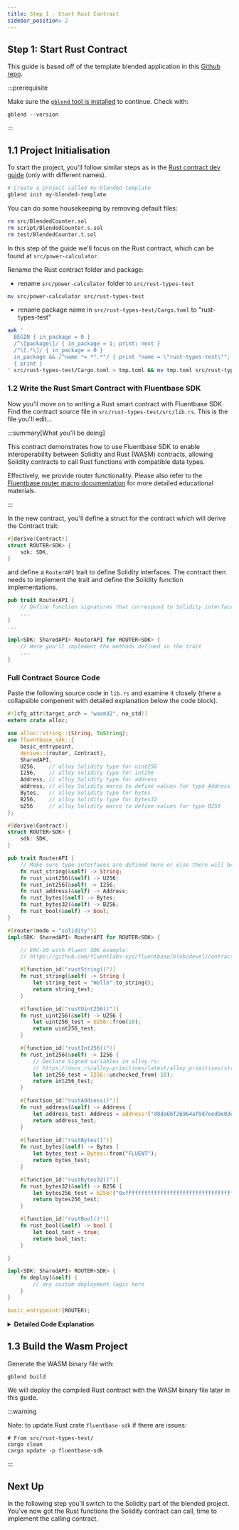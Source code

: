 ```yaml
---
title: Step 1 - Start Rust Contract
sidebar_position: 2
---
```


Step 1: Start Rust Contract
---

This guide is based off of the template blended application in this [Github repo](https://github.com/fluentlabs-xyz/blended-template-foundry-cli).

<!-- Make sure to clone the repo to follow along:

```bash
git clone https://github.com/fluentlabs-xyz/blended-template.git && \
cd blended-template
``` -->

:::prerequisite

Make sure the [`gblend` tool is installed](../../gblend/installation.md) to continue. Check with:

```shell
gblend --version
```

:::

## 1.1 Project Initialisation

To start the project, you'll follow similar steps as in the [Rust contract dev guide](../smart-contracts/rust.mdx#start-a-new-project) (only with different names).

```bash
# Create a project called my-blended-template
gblend init my-blended-template
```

You can do some housekeeping by removing default files:

```bash
rm src/BlendedCounter.sol
rm script/BlendedCounter.s.sol
rm test/BlendedCounter.t.sol
```

In this step of the guide we'll focus on the Rust contract, which can be found at `src/power-calculator`.

Rename the Rust contract folder and package:

- rename `src/power-calculator` folder to `src/rust-types-test`

```bash
mv src/power-calculator src/rust-types-test
```

- rename package name in `src/rust-types-test/Cargo.toml` to "rust-types-test"

```bash
awk '
  BEGIN { in_package = 0 }
  /^\[package\]/ { in_package = 1; print; next }
  /^\[.*\]/ { in_package = 0 }
  in_package && /^name *= *".*"/ { print "name = \"rust-types-test\""; next }
  { print }
' src/rust-types-test/Cargo.toml > tmp.toml && mv tmp.toml src/rust-types-test/Cargo.toml

```

### 1.2 Write the Rust Smart Contract with Fluentbase SDK

Now you'll move on to writing a Rust smart contract with Fluentbase SDK. Find the contract source file in `src/rust-types-test/src/lib.rs`. This is the file you'll edit...

:::summary[What you'll be doing]

This contract demonstrates how to use Fluentbase SDK to enable interoperability between Solidity and Rust (WASM) contracts, allowing Solidity contracts to call Rust functions with compatible data types.

Effectively, we provide router functionality. Please also refer to the [Fluentbase router macro documentation](../../fluentbase-sdk/router.md) for more detailed educational materials.

:::

In the new contract, you'll define a struct for the contract which will derive the Contract trait:
```rust
#[derive(Contract)]
struct ROUTER<SDK> {
    sdk: SDK,
}
```

and define a `RouterAPI` trait to define Solidity interfaces. The contract then needs to implement the trait and define the Solidity function implementations.

```rust
pub trait RouterAPI {
    // Define function signatures that correspond to Solidity interface you'll call from.
    ...
}
...

impl<SDK: SharedAPI> RouterAPI for ROUTER<SDK> {
    // Here you'll implement the methods defined in the trait
    ...
}
```

### Full Contract Source Code

Paste the following source code in `lib.rs` and examine it closely (there a collapsible compenent with detailed explanation below the code block).

```rust
#![cfg_attr(target_arch = "wasm32", no_std)]
extern crate alloc;

use alloc::string::{String, ToString};
use fluentbase_sdk::{
    basic_entrypoint,
    derive::{router, Contract},
    SharedAPI,
    U256,    // alloy Solidity type for uint256
    I256,    // alloy Solidity type for int256
    Address, // alloy Solidity type for address
    address, // alloy Solidity marco to define values for type Address
    Bytes,   // alloy Solidity type for bytes
    B256,    // alloy Solidity type for bytes32
    b256     // alloy Solidity marco to define values for type B256
};

#[derive(Contract)]
struct ROUTER<SDK> {
    sdk: SDK,
}

pub trait RouterAPI {
    // Make sure type interfaces are defined here or else there will be a compiler error.
    fn rust_string(&self) -> String;
    fn rust_uint256(&self) -> U256;
    fn rust_int256(&self) -> I256;
    fn rust_address(&self) -> Address;
    fn rust_bytes(&self) -> Bytes;
    fn rust_bytes32(&self) -> B256;
    fn rust_bool(&self) -> bool;
}

#[router(mode = "solidity")]
impl<SDK: SharedAPI> RouterAPI for ROUTER<SDK> {

    // ERC-20 with Fluent SDK example:
    // https://github.com/fluentlabs-xyz/fluentbase/blob/devel/contracts/examples/erc20/lib.rs

    #[function_id("rustString()")]
    fn rust_string(&self) -> String {
        let string_test = "Hello".to_string();
        return string_test;
    }

    #[function_id("rustUint256()")]
    fn rust_uint256(&self) -> U256 {
        let uint256_test = U256::from(10);
        return uint256_test;
    }

    #[function_id("rustInt256()")]
    fn rust_int256(&self) -> I256 {
        // Declare Signed variables in alloy.rs:
        // https://docs.rs/alloy-primitives/latest/alloy_primitives/struct.Signed.html#method.from_dec_str
        let int256_test = I256::unchecked_from(-10);
        return int256_test;
    }

    #[function_id("rustAddress()")]
    fn rust_address(&self) -> Address {
        let address_test: Address = address!("d8da6bf26964af9d7eed9e03e53415d37aa96045"); // vitalik.eth 0xd8da6bf26964af9d7eed9e03e53415d37aa96045
        return address_test;
    }
    
    #[function_id("rustBytes()")]
    fn rust_bytes(&self) -> Bytes {
        let bytes_test = Bytes::from("FLUENT");
        return bytes_test;
    }

    #[function_id("rustBytes32()")]
    fn rust_bytes32(&self) -> B256 {
        let bytes256_test = b256!("0xffffffffffffffffffffffffffffffffffffffffffffffffffffffffffffffff");
        return bytes256_test;
    }

    #[function_id("rustBool()")]
    fn rust_bool(&self) -> bool {
        let bool_test = true;
        return bool_test;
    }

}

impl<SDK: SharedAPI> ROUTER<SDK> {
    fn deploy(&self) {
        // any custom deployment logic here
    }
}

basic_entrypoint!(ROUTER);
```

<details>

<summary><strong>Detailed Code Explanation</strong></summary>

#### 1. `#![cfg_attr(target_arch = "wasm32", no_std)]`

This line is a compiler directive. It specifies that if the target architecture is `wasm32` (WebAssembly 32-bit), the code should be compiled without the standard library (`no_std`). This is necessary for WebAssembly, which doesn't have a full standard library available.

#### 2. `extern crate alloc;` and `extern crate fluentbase_sdk;`

These lines declare external crates (libraries) that the code depends on.

* `alloc` is a core library that provides heap allocation functionality.
* `fluentbase_sdk` is the SDK provided by Fluent for writing contracts.

#### 3. `use alloc::string::{String, ToString};`

This line imports the `String` and `ToString` types from the `alloc` crate. This is necessary because the standard `std` library, which normally includes these, is not available in `no_std` environments.

#### 4. `use fluentbase_sdk::{ basic_entrypoint, derive::{router, function_id, Contract}, SharedAPI };`

This line imports various items from the `fluentbase_sdk` crate:

* `basic_entrypoint` is a macro for defining the main entry point of the contract.
* `router` and `function_id` are macros for routing function calls and defining function signatures.
* `Contract` Trait enabling contract functionality.
* `SharedAPI` is a trait that abstracts the API shared between different environments.

#### 5. `#[derive(Contract)] struct ROUTER;`

This line defines a struct named `ROUTER` and derives a contract implementation for it. The `ROUTER` struct will implement the logic for our contract.

#### 6. `pub trait RouterAPI { fn greeting(&self) -> String; }`

This defines a trait named `RouterAPI` with a single method `greeting`. This method returns a `String`.

#### 7. `#[router(mode = "solidity")] impl<SDK: SharedAPI> RouterAPI for ROUTER<SDK> { ... }`

This block implements the `RouterAPI` trait for the `ROUTER` struct. The `#[router(mode = "solidity")]` attribute indicates that this implementation is for a Solidity-compatible router.

**Inside the Implementation:**

* `#[function_id("greeting()"]` specifies the function signature in Solidity syntax. This tells the router how to call this function from Solidity.
* `fn greeting<SDK: SharedAPI>(&self) -> String { "Hello".to_string() }` is the implementation of the `greeting` method, which simply returns the string "Hello".

#### 8. `impl<SDK: SharedAPI> ROUTER<SDK> { fn deploy(&self) { // any custom deployment logic here } }`

This block provides an additional method `deploy` for the `ROUTER` struct. This method can include custom deployment logic. Currently, it's an empty placeholder.

#### 9. `basic_entrypoint!(ROUTER);`

This macro invocation sets up the `ROUTER` struct as the main entry point for the contract. It handles necessary boilerplate code for contract initialization and invocation.

#### Summary

This Rust code defines a smart contract that will be compiled to WebAssembly. The contract implements a single function `greeting` that returns the string "Hello". The contract is designed to be called from a Solidity environment, showcasing interoperability between different virtual machines. The `basic_entrypoint!` macro ties everything together, making `ROUTER` the entry point for the contract.

</details>

## 1.3 Build the Wasm Project

Generate the WASM binary file with:

```bash
gblend build
```

We will deploy the compiled Rust contract with the WASM binary file later in this guide.

:::warning

Note: to update Rust crate `fluentbase-sdk` if there are issues:

```shell
# From src/rust-types-test/
cargo clean
cargo update -p fluentbase-sdk
```

:::

## Next Up

In the following step you'll switch to the Solidity part of the blended project. You've now got the Rust functions the Solidity contract can call, time to implement the calling contract.
